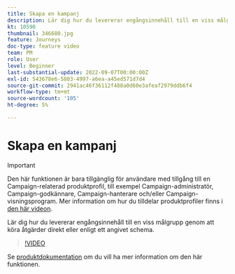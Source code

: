 ```yaml
---
title: Skapa en kampanj
description: Lär dig hur du levererar engångsinnehåll till en viss målgrupp genom att köra åtgärder direkt eller enligt ett angivet schema.
kt: 10590
thumbnail: 346680.jpg
feature: Journeys
doc-type: feature video
team: PM
role: User
level: Beginner
last-substantial-update: 2022-09-07T00:00:00Z
exl-id: 543678e6-5803-4997-a6ea-a45ed571d7d4
source-git-commit: 2941ac46f36112f488a0d60e3afeaf2979ddb6f4
workflow-type: tm+mt
source-wordcount: '105'
ht-degree: 5%

---
```


# Skapa en kampanj

>[!IMPORTANT]
>
>Den här funktionen är bara tillgänglig för användare med tillgång till en Campaign-relaterad produktprofil, till exempel Campaign-administratör, Campaign-godkännare, Campaign-hanterare och/eller Campaign-visningsprogram. Mer information om hur du tilldelar produktprofiler finns i [den här videon](/help/set-up-access/access-management.md).

Lär dig hur du levererar engångsinnehåll till en viss målgrupp genom att köra åtgärder direkt eller enligt ett angivet schema.

>[!VIDEO](https://video.tv.adobe.com/v/346680?quality=12)

Se [produktdokumentation](https://experienceleague.adobe.com/docs/journey-optimizer/using/campaigns/get-started-with-campaigns.html?lang=en) om du vill ha mer information om den här funktionen.
